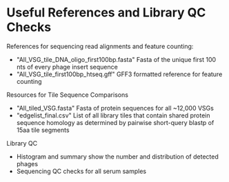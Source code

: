 # Useful References and Library QC Checks

References for sequencing read alignments and feature counting:
* "All_VSG_tile_DNA_oligo_first100bp.fasta" Fasta of the unique first 100 nts of every phage insert sequence
* "All_VSG_tile_first100bp_htseq.gff" GFF3 formatted reference for feature counting

Resources for Tile Sequence Comparisons
* "All_tiled_VSG.fasta" Fasta of protein sequences for all ~12,000 VSGs
* "edgelist_final.csv" List of all library tiles that contain shared protein sequence homology as determined by pairwise short-query blastp of 15aa tile segments

Library QC
* Histogram and summary show the number and distribution of detected phages
* Sequencing QC checks for all serum samples 
